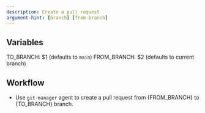 ```yaml
---
description: Create a pull request
argument-hint: [branch] [from-branch]
---
```


## Variables

TO_BRANCH: $1 (defaults to `main`)
FROM_BRANCH: $2 (defaults to current branch)

## Workflow
- Use `git-manager` agent to create a pull request from {FROM_BRANCH} to {TO_BRANCH} branch.